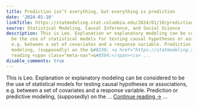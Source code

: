 ```yaml
---
title: Prediction isn’t everything, but everything is prediction
date: '2024-01-10'
linkTitle: https://statmodeling.stat.columbia.edu/2024/01/10/prediction-isnt-everything-but-everything-is-prediction/
source: Statistical Modeling, Causal Inference, and Social Science
description: This is Leo. Explanation or explanatory modeling can be considered to
  be the use of statistical models for testing causal hypotheses or associations,
  e.g. between a set of covariates and a response variable. Prediction or predictive
  modeling, (supposedly) on the &#8230; <a href="https://statmodeling.stat.columbia.edu/2024/01/10/prediction-isnt-everything-but-everything-is-prediction/">Continue
  reading <span class="meta-nav">&#8594;</span></a> ...
disable_comments: true
---
```

This is Leo. Explanation or explanatory modeling can be considered to be the use of statistical models for testing causal hypotheses or associations, e.g. between a set of covariates and a response variable. Prediction or predictive modeling, (supposedly) on the &#8230; <a href="https://statmodeling.stat.columbia.edu/2024/01/10/prediction-isnt-everything-but-everything-is-prediction/">Continue reading <span class="meta-nav">&#8594;</span></a> ...